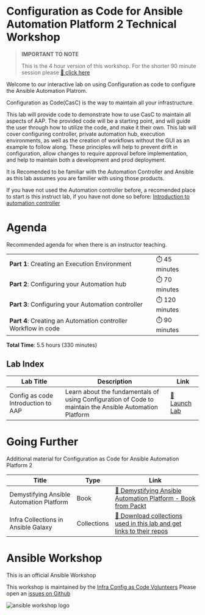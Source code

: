 # Configuration as Code for Ansible Automation Platform 2 Technical Workshop

> **IMPORTANT TO NOTE** 
> 
> This is the 4 hour version of this workshop.  For the shorter 90 minute session please [🔬 click here](aapcasc.md)
>


Welcome to our interactive lab on using Configuration as code to configure the Ansible Automation Platrom.

Configuration as Code(CasC) is the way to maintain all your infrastructure.

This lab will provide code to demonstrate how to use CasC to maintain all aspects of AAP. The provided code will be a starting point, and will guide the user through how to utilize the code, and make it their own. This lab will cover configuring controller, private automation hub, execution environments, as well as the creation of workflows without the GUI as an example to follow along. These principles will help to prevent drift in configuration, allow changes to require approval before implementation, and help to maintain both a development and prod deployment.

It is Recomended to be familiar with the Automation Controller and Ansible as this lab assumes you are familier with using those products.

If you have not used the Automation controller before, a recomended place to start is this instruct lab, if you have not done so before:
[Introduction to automation controller](https://developers.redhat.com/content-gateway/link/3884764)

# Agenda

Recommended agenda for when there is an instructor teaching.

<table>
<tbody>
<tr>
<td><b>Part 1</b>: Creating an Execution Environment</td>
<td>⏱️ 45 minutes</td>
</tr>
<tr>
<td><b>Part 2</b>: Configuring your Automation hub</td>
<td>⏱️ 70 minutes</td>
</tr>
<tr>
<td><b>Part 3</b>: Configuring your Automation controller</td>
<td>⏱️ 120 minutes</td>
</tr>
<tr>
<td><b>Part 4</b>: Creating an Automation controller Workflow in code</td>
<td>⏱️ 90 minutes</td>
</tr>
</tbody>
</table>

**Total Time**: 5.5 hours (330 minutes)

## Lab Index

<table>
<thead>
<tr>
<th>Lab Title</th>
<th>Description</th>
<th>Link</th>
</tr>
</thead>
<tbody>
<tr>
<td>Config as code Introduction to AAP</td>
<td>Learn about the fundamentals of using Configuration of Code to maintain the Ansible Automation Platform</td>
<td><a target="_new" href="(TBD)">🚀 Launch Lab</a></td>
</tr>
</tbody>
</table>

# Going Further

Additional material for Configuration as Code for Ansible Automation Platform 2

<table>
<thead>
<tr>
<th>Title</th>
<th>Type</th>
<th>Link</th>
</tr>
</thead>
<tbody>
<tr>
<td>Demystifying Ansible Automation Platform</td>
<td>Book</td>
<td><a target="_new" href="https://www.packtpub.com/product/demystifying-ansible-automation-platform/9781803244884">📖 Demystifying Ansible Automation Platform - Book from Packt</a></td>
</tr>
<tr>
<td>Infra Collections in Ansible Galaxy</td>
<td>Collections</td>
<td><a targete="_new" href="https://galaxy.ansible.com/ui/namespaces/infra/">📒 Download collections used in this lab and get links to their repos</a></td>
</tr>
</tbody>
</table>

# Ansible Workshop

This is an official Ansible Workshop

This workshop is maintained by the [Infra Config as Code Volunteers](https://forum.ansible.com/tag/infra-config-as-code)
Please open an [issues on Github](https://github.com/ansible/instruqt/issues/new?title=New+eda+workshop+issue&body=)


![ansible workshop logo](https://github.com/ansible/workshops/blob/devel/images/Ansible-Workshop-Logo.png?raw=true)
